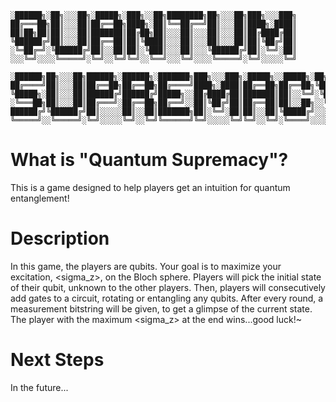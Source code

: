     ░██████╗░██╗░░░██╗░█████╗░███╗░░██╗████████╗██╗░░░██╗███╗░░░███╗
    ██╔═══██╗██║░░░██║██╔══██╗████╗░██║╚══██╔══╝██║░░░██║████╗░████║
    ██║██╗██║██║░░░██║███████║██╔██╗██║░░░██║░░░██║░░░██║██╔████╔██║
    ╚██████╔╝██║░░░██║██╔══██║██║╚████║░░░██║░░░██║░░░██║██║╚██╔╝██║
    ░╚═██╔═╝░╚██████╔╝██║░░██║██║░╚███║░░░██║░░░╚██████╔╝██║░╚═╝░██║
    ░░░╚═╝░░░░╚═════╝░╚═╝░░╚═╝╚═╝░░╚══╝░░░╚═╝░░░░╚═════╝░╚═╝░░░░░╚═╝

    ░██████╗██╗░░░██╗██████╗░██████╗░███████╗███╗░░░███╗░█████╗░░█████╗░██╗░░░██╗
    ██╔════╝██║░░░██║██╔══██╗██╔══██╗██╔════╝████╗░████║██╔══██╗██╔══██╗╚██╗░██╔╝
    ╚█████╗░██║░░░██║██████╔╝██████╔╝█████╗░░██╔████╔██║███████║██║░░╚═╝░╚████╔╝░
    ░╚═══██╗██║░░░██║██╔═══╝░██╔══██╗██╔══╝░░██║╚██╔╝██║██╔══██║██║░░██╗░░╚██╔╝░░
    ██████╔╝╚██████╔╝██║░░░░░██║░░██║███████╗██║░╚═╝░██║██║░░██║╚█████╔╝░░░██║░░░
    ╚═════╝░░╚═════╝░╚═╝░░░░░╚═╝░░╚═╝╚══════╝╚═╝░░░░░╚═╝╚═╝░░╚═╝░╚════╝░░░░╚═╝░░░

# What is "Quantum Supremacy"?
This is a game designed to help players get an intuition for quantum entanglement!

# Description
In this game, the players are qubits. Your goal is to maximize your excitation, <sigma_z>, on the Bloch sphere. Players will pick the initial state of their qubit, unknown to the other players. Then, players will consecutively add gates to a circuit, rotating or entangling any qubits. After every round, a measurement bitstring will be given, to get a glimpse of the current state. The player with the maximum <sigma_z> at the end wins...good luck!~

# Next Steps
In the future...
